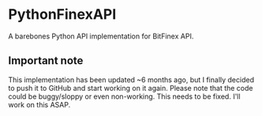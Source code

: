 # PythonFinexAPI
A barebones Python API implementation for BitFinex API.

## Important note
This implementation has been updated ~6 months ago, but I finally decided to push it to GitHub and start working on it again.
Please note that the code could be buggy/sloppy or even non-working. This needs to be fixed.
I'll work on this ASAP.
